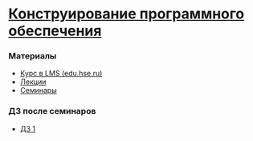 # [Конструирование программного обеспечения](https://www.hse.ru/ba/se/courses/966801921.html)


### Материалы
- [Курс в LMS (edu.hse.ru)](https://edu.hse.ru/course/view.php?id=201506#section-0)
- [Лекции](Lectures)
- [Семинары](Seminars)

### ДЗ после семинаров
- [ДЗ 1](/Seminars/Sem1)
